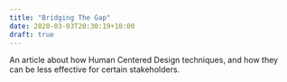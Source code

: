 ```yaml
---
title: "Bridging The Gap"
date: 2020-03-03T20:30:19+10:00
draft: true
---
```


An article about how Human Centered Design techniques, and how they can be less effective for certain stakeholders.